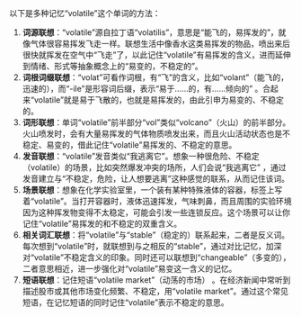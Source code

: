 以下是多种记忆“volatile”这个单词的方法：
1. **词源联想**：“volatile”源自拉丁语“volatilis”，意思是“能飞的，易挥发的”，就像气体很容易挥发飞走一样。联想生活中像香水这类易挥发的物品，喷出来后很快就挥发在空气中“飞走”了，以此记住“volatile”有易挥发的含义，进而延伸到情绪、形式等抽象概念上的“易变的，不稳定的”。 
2. **词根词缀联想**：“volat”可看作词根，有“飞”的含义，比如“volant”（能飞的，迅速的），而“-ile”是形容词后缀，表示“易于……的，有……倾向的” 。合起来“volatile”就是易于飞散的，也就是易挥发的，由此引申为易变的、不稳定的。
3. **词形联想**：单词“volatile”前半部分“vol”类似“volcano”（火山）的前半部分。火山喷发时，会有大量易挥发的气体物质喷发出来，而且火山活动状态也是不稳定、易变的，借此记住“volatile”易挥发的、不稳定的意思。
4. **发音联想**：“volatile”发音类似“我逃离它”。想象一种很危险、不稳定（volatile）的场景，比如突然爆发冲突的场所，人们会说“我逃离它” ，通过发音建立与“不稳定，危险，让人想要逃离”这种感觉的联系，从而记住该词。
5. **场景联想**：想象在化学实验室里，一个装有某种特殊液体的容器，标签上写着“volatile”。当打开容器时，液体迅速挥发，气味刺鼻，而且周围的实验环境因为这种挥发物变得不太稳定，可能会引发一些连锁反应。这个场景可以让你记住“volatile”易挥发的和不稳定的双重含义。 
6. **相关词汇联想**：将“volatile”与“stable”（稳定的）联系起来，二者是反义词。每次想到“volatile”时，就联想到与之相反的“stable”，通过对比记忆，加深对“volatile”不稳定含义的印象。同时还可以联想到“changeable”（多变的），二者意思相近，进一步强化对“volatile”易变这一含义的记忆。 
7. **短语联想**：记住短语“volatile market”（动荡的市场） 。在经济新闻中常听到描述股市或其他市场变化频繁、不稳定，用“volatile market”。通过这个常见短语，在记忆短语的同时记住“volatile”表示不稳定的意思。 